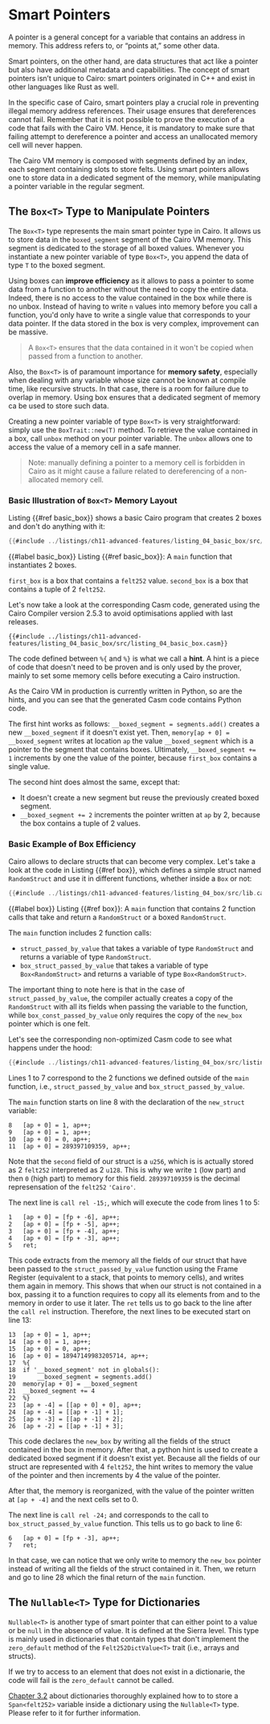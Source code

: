 # Smart Pointers

A pointer is a general concept for a variable that contains an address in memory. This address refers to, or “points at,” some other data.

Smart pointers, on the other hand, are data structures that act like a pointer but also have additional metadata and capabilities. The concept of smart pointers isn’t unique to Cairo: smart pointers originated in C++ and exist in other languages like Rust as well.

In the specific case of Cairo, smart pointers play a crucial role in preventing illegal memory address references. Their usage ensures that dereferences cannot fail. Remember that it is not possible to prove the execution of a code that fails with the Cairo VM. Hence, it is mandatory to make sure that failing attempt to dereference a pointer and access an unallocated memory cell will never happen.

The Cairo VM memory is composed with segments defined by an index, each segment containing slots to store felts. Using smart pointers allows one to store data in a dedicated segment of the memory, while manipulating a pointer variable in the regular segment.

## The `Box<T>` Type to Manipulate Pointers

The `Box<T>` type represents the main smart pointer type in Cairo. It allows us to store data in the `boxed_segment` segment of the Cairo VM memory. This segment is dedicated to the storage of all boxed values. Whenever you instantiate a new pointer variable of type `Box<T>`, you append the data of type `T` to the boxed segment.

Using boxes can **improve efficiency** as it allows to pass a pointer to some data from a function to another without the need to copy the entire data. Indeed, there is no access to the value contained in the box while there is no unbox. Instead of having to write `n` values into memory before you call a function, you'd only have to write a single value that corresponds to your data pointer. If the data stored in the box is very complex, improvement can be massive.

> A `Box<T>` ensures that the data contained in it won't be copied when passed from a function to another.

Also, the `Box<T>` is of paramount importance for **memory safety**, especially when dealing with any variable whose size cannot be known at compile time, like recursive structs. In that case, there is a room for failure due to overlap in memory. Using box ensures that a dedicated segment of memory ca be used to store such data. 

Creating a new pointer variable of type `Box<T>` is very straightforward: simply use the `BoxTrait::new(T)` method. To retrieve the value contained in a box, call `unbox` method on your pointer variable. The `unbox` allows one to access the value of a memory cell in a safe manner.

> Note: manually defining a pointer to a memory cell is forbidden in Cairo as it might cause a failure related to dereferencing of a non-allocated memory cell.

### Basic Illustration of `Box<T>` Memory Layout

 Listing {{#ref basic_box}} shows a basic Cairo program that creates 2 boxes and don't do anything with it:

 ```rust
{{#include ../listings/ch11-advanced-features/listing_04_basic_box/src/lib.cairo}}
```

{{#label basic_box}}
<span class="caption">Listing {{#ref basic_box}}: A `main` function that instantiates 2 boxes.</span>

`first_box` is a box that contains a `felt252` value. `second_box` is a box that contains a tuple of 2 `felt252`.

Let's now take a look at the corresponding Casm code, generated using the Cairo Compiler version 2.5.3 to avoid optimisations applied with last releases.

 ```rust,noplayfground
{{#include ../listings/ch11-advanced-features/listing_04_basic_box/src/listing_04_basic_box.casm}}
```

The code defined between `%{` and `%}` is what we call a **hint**. A hint is a piece of code that doesn't need to be proven and is only used by the prover, mainly to set some memory cells before executing a Cairo instruction.

As the Cairo VM in production is currently written in Python, so are the hints, and you can see that the generated Casm code contains Python code.

The first hint works as follows: `__boxed_segment = segments.add()` creates a new `__boxed_segment` if it doesn't exist yet. Then, `memory[ap + 0] = __boxed_segment` writes at location `ap` the value `__boxed_segment` which is a pointer to the segment that contains boxes. Ultimately, `__boxed_segment += 1`  increments by one the value of the pointer, because `first_box`  contains a single value.

The second hint does almost the same, except that:
- It doesn't create a new segment but reuse the previously created boxed segment.
- `__boxed_segment += 2` increments the pointer written at `ap` by 2, because the box contains a tuple of 2 values.

### Basic Example of Box Efficiency

Cairo allows to declare structs that can become very complex. Let's take a look at the code in Listing {{#ref box}}, which defines a simple struct named `RandomStruct` and use it in different functions, whether inside a `Box` or not:

```rust
{{#include ../listings/ch11-advanced-features/listing_04_box/src/lib.cairo}}
```

{{#label box}}
<span class="caption">Listing {{#ref box}}: A `main` function that contains 2 function calls that take and return a `RandomStruct` or a boxed `RandomStruct`.</span>

The `main` function includes 2 function calls:
- `struct_passed_by_value` that takes a variable of type `RandomStruct` and returns a variable of type `RandomStruct`.
- `box_struct_passed_by_value` that takes a variable of type `Box<RandomStruct>` and returns a variable of type `Box<RandomStruct>`.

The important thing to note here is that in the case of `struct_passed_by_value`, the compiler actually creates a copy of the  `RandomStruct` with all its fields when passing the variable to the function, while `box_const_passed_by_value` only requires the copy of the `new_box` pointer which is one felt.

Let's see the corresponding non-optimized Casm code to see what happens under the hood:

```rust
{{#include ../listings/ch11-advanced-features/listing_04_box/src/listing_04_box.casm}}
```

Lines 1 to 7 correspond to the 2 functions we defined outside of the `main` function, i.e., `struct_passed_by_value` and `box_struct_passed_by_value`.

The `main` function starts on line 8 with the declaration of the `new_struct` variable: 

```rust,noplayground
8   [ap + 0] = 1, ap++;
9   [ap + 0] = 1, ap++;
10  [ap + 0] = 0, ap++;
11  [ap + 0] = 289397109359, ap++;
```

Note that the `second` field of our struct is a `u256`, which is is actually stored as 2 `felt252` interpreted as 2 `u128`. This is why we write `1` (low part) and then `0` (high part) to memory for this field. `289397109359` is the decimal represensation of the `felt252` `'Cairo'`.


The next line is `call rel -15;`, which will execute the code from lines 1 to 5:

```rust,noplaygroubd
1   [ap + 0] = [fp + -6], ap++;
2   [ap + 0] = [fp + -5], ap++;
3   [ap + 0] = [fp + -4], ap++;
4   [ap + 0] = [fp + -3], ap++;
5   ret;
```

This code extracts from the memory all the fields of our struct that have been passed to the `struct_passed_by_value` function using the Frame Register (equivalent to a stack, that points to memory cells), and writes them again in memory. This shows that when our struct is not contained in a box, passing it to a function requires to copy all its elements from and to the memory in order to use it later. The `ret` tells us to go back to the line after the `call rel` instruction. Therefore, the next lines to be executed start on line 13:

```rust,noplayground
13  [ap + 0] = 1, ap++;
14  [ap + 0] = 1, ap++;
15  [ap + 0] = 0, ap++;
16  [ap + 0] = 18947149983205714, ap++;
17  %{
18  if '__boxed_segment' not in globals():
19      __boxed_segment = segments.add()
20  memory[ap + 0] = __boxed_segment
21  __boxed_segment += 4
22  %}
23  [ap + -4] = [[ap + 0] + 0], ap++;
24  [ap + -4] = [[ap + -1] + 1];
25  [ap + -3] = [[ap + -1] + 2];
26  [ap + -2] = [[ap + -1] + 3];
```

This code declares the `new_box` by writing all the fields of the struct contained in the box in memory. After that, a python hint is used to create a dedicated boxed segment if it doesn't exist yet. Because all the fields of our struct are represented with 4 `felt252`, the hint writes to memory the value of the pointer and then increments by 4 the value of the pointer.

After that, the memory is reorganized, with the value of the pointer written at `[ap + -4]`  and the next cells set to 0.

The next line is `call rel -24;` and corresponds to the call to `box_struct_passed_by_value`  function. This tells us to go back to line 6:

```rust,noplayground
6   [ap + 0] = [fp + -3], ap++;
7   ret;
```

In that case, we can notice that we only write to memory the `new_box` pointer instead of writing all the fields of the struct contained in it. Then, we return and go to line 28 which the final return of the `main` function.

## The `Nullable<T>` Type for Dictionaries

`Nullable<T>` is another type of smart pointer that can either point to a value or be `null` in the absence of value. It is defined at the Sierra level. This type is mainly used in dictionaries that contain types that don't implement the `zero_default` method of the `Felt252DictValue<T>` trait (i.e., arrays and structs).

If we try to access to an element that does not exist in a dictionarie, the code will fail is the `zero_default` cannot be called.

[Chapter 3.2](./ch03-02-dictionaries.md#dictionaries-of-types-not-supported-natively) about dictionaries thoroughly explained how to to store a `Span<felt252>` variable inside a dictionary using the `Nullable<T>` type. Please refer to it for further information.

